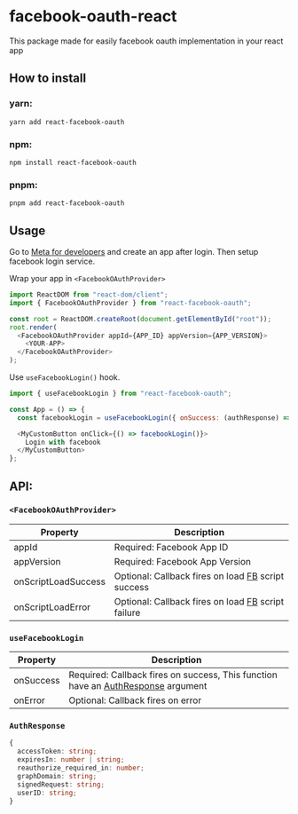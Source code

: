# facebook-oauth-react

This package made for easily facebook oauth implementation in your react app

## How to install

### yarn:

    yarn add react-facebook-oauth

### npm:

    npm install react-facebook-oauth

### pnpm:

    pnpm add react-facebook-oauth

## Usage

Go to [Meta for developers](https://developers.facebook.com) and create an app after login.
Then setup facebook login service.

Wrap your app in `<FacebookOAuthProvider>`
```js
import ReactDOM from "react-dom/client";
import { FacebookOAuthProvider } from "react-facebook-oauth";

const root = ReactDOM.createRoot(document.getElementById("root"));
root.render(
  <FacebookOAuthProvider appId={APP_ID} appVersion={APP_VERSION}>
    <YOUR-APP>
  </FacebookOAuthProvider>
);
```

Use `useFacebookLogin()` hook.
```js
import { useFacebookLogin } from "react-facebook-oauth";

const App = () => {
  const facebookLogin = useFacebookLogin({ onSuccess: (authResponse) => console.log(authResponse) });

  <MyCustomButton onClick={() => facebookLogin()}>
    Login with facebook
  </MyCustomButton>
};
```

## API:

### `<FacebookOAuthProvider>`

|Property|Description|
|--------|-----------|
|appId|Required: Facebook App ID|
|appVersion|Required: Facebook App Version|
|onScriptLoadSuccess|Optional: Callback fires on load [FB](https://connect.facebook.net/en_US/sdk.js) script success|
|onScriptLoadError|Optional: Callback fires on load [FB](https://connect.facebook.net/en_US/sdk.js) script failure|

### `useFacebookLogin`

|Property|Description|
|--------|-----------|
|onSuccess|Required: Callback fires on success, This function have an [AuthResponse](#AuthResponse) argument|
|onError|Optional: Callback fires on error|

### `AuthResponse`
```ts
{
  accessToken: string;
  expiresIn: number | string;
  reauthorize_required_in: number;
  graphDomain: string;
  signedRequest: string;
  userID: string;
}
```
